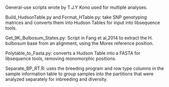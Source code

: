 General-use scripts wrote by T.J.Y Kono used for multiple analyses. 

Build_HudsonTable.py and Format_HTable.py: take SNP genotyping matrices and converts them into Hudson Tables for input into libsequence tools. 

Get_9K_Bulbosum_States.py: Script in Fang et al,2014 to extract the H. bulbosum base from an alignment, using the Morex reference position. 

Polytable_to_Fasta.py: converts a Hudson Table into a FASTA for libsequence tools, removing monomorphic positions. 

Separate_BP_RT.R: uses the breeding program and row type columns in the sample information table 
                  to group samples into the partitions that were analyzed separately for inbreeding and diversity. 